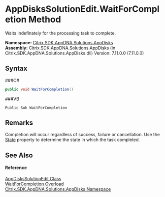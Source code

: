 # AppDisksSolutionEdit.WaitForCompletion Method 
 

Waits indefinately for the processing task to complete.

**Namespace:**&nbsp;<a href="N_Citrix_SDK_AppDNA_Solutions_AppDisks">Citrix.SDK.AppDNA.Solutions.AppDisks</a><br />**Assembly:**&nbsp;Citrix.SDK.AppDNA.Solutions.AppDisks (in Citrix.SDK.AppDNA.Solutions.AppDisks.dll) Version: 7.11.0.0 (7.11.0.0)

## Syntax

###C#
```csharp
public void WaitForCompletion()
```

###VB
```vbnet
Public Sub WaitForCompletion
```


## Remarks
Completion will occur regardless of success, failure or cancellation. Use the <a href="P_Citrix_SDK_AppDNA_Solutions_AppDisks_AppDisksSolutionEdit_State">State</a> property to determine the state in which the task completed.

## See Also


#### Reference
<a href="T_Citrix_SDK_AppDNA_Solutions_AppDisks_AppDisksSolutionEdit">AppDisksSolutionEdit Class</a><br /><a href="Overload_Citrix_SDK_AppDNA_Solutions_AppDisks_AppDisksSolutionEdit_WaitForCompletion">WaitForCompletion Overload</a><br /><a href="N_Citrix_SDK_AppDNA_Solutions_AppDisks">Citrix.SDK.AppDNA.Solutions.AppDisks Namespace</a><br />